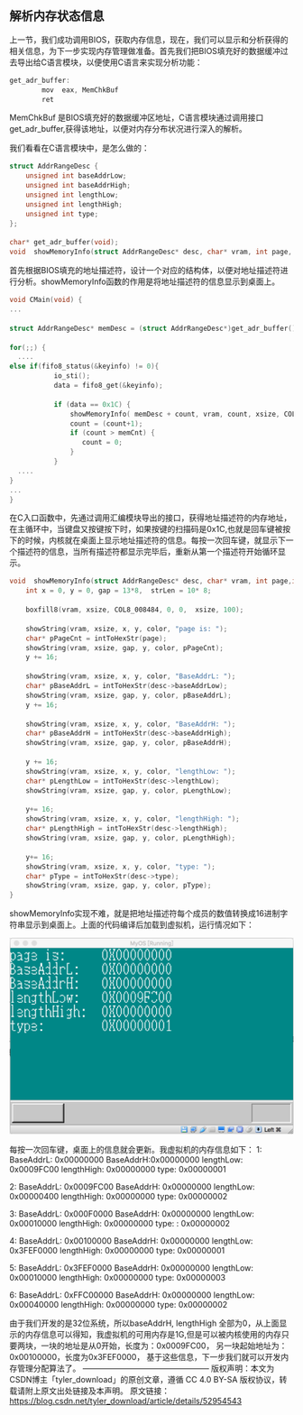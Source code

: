 ## 解析内存状态信息



上一节，我们成功调用BIOS，获取内存信息，现在，我们可以显示和分析获得的相关信息，为下一步实现内存管理做准备。首先我们把BIOS填充好的数据缓冲过去导出给C语言模块，以便使用C语言来实现分析功能：

```c
get_adr_buffer:
        mov  eax, MemChkBuf
        ret
```

MemChkBuf 是BIOS填充好的数据缓冲区地址，C语言模块通过调用接口get_adr_buffer,获得该地址，以便对内存分布状况进行深入的解析。

我们看看在C语言模块中，是怎么做的：

```c
struct AddrRangeDesc {
    unsigned int baseAddrLow;
    unsigned int baseAddrHigh;
    unsigned int lengthLow;
    unsigned int lengthHigh;
    unsigned int type;
};

char* get_adr_buffer(void);
void  showMemoryInfo(struct AddrRangeDesc* desc, char* vram, int page, int xsize,int color);

```

首先根据BIOS填充的地址描述符，设计一个对应的结构体，以便对地址描述符进行分析。showMemoryInfo函数的作用是将地址描述符的信息显示到桌面上。

```c
void CMain(void) {
...

struct AddrRangeDesc* memDesc = (struct AddrRangeDesc*)get_adr_buffer();

for(;;) {
  ....
else if(fifo8_status(&keyinfo) != 0){
           io_sti();
           data = fifo8_get(&keyinfo);

           if (data == 0x1C) {
               showMemoryInfo( memDesc + count, vram, count, xsize, COL8_FFFFFF);
               count = (count+1);
               if (count > memCnt) {
                  count = 0;
               }
           }
  ....
}
...
}
```

在C入口函数中，先通过调用汇编模块导出的接口，获得地址描述符的内存地址，在主循环中，当键盘又按键按下时，如果按键的扫描码是0x1C,也就是回车键被按下的时候，内核就在桌面上显示地址描述符的信息。每按一次回车键，就显示下一个描述符的信息，当所有描述符都显示完毕后，重新从第一个描述符开始循环显示。

```c
void  showMemoryInfo(struct AddrRangeDesc* desc, char* vram, int page,int xsize, int color) {
    int x = 0, y = 0, gap = 13*8,  strLen = 10* 8;

    boxfill8(vram, xsize, COL8_008484, 0, 0,  xsize, 100);

    showString(vram, xsize, x, y, color, "page is: ");
    char* pPageCnt = intToHexStr(page);
    showString(vram, xsize, gap, y, color, pPageCnt);
    y += 16;

    showString(vram, xsize, x, y, color, "BaseAddrL: ");
    char* pBaseAddrL = intToHexStr(desc->baseAddrLow);
    showString(vram, xsize, gap, y, color, pBaseAddrL);
    y += 16;

    showString(vram, xsize, x, y, color, "BaseAddrH: ");
    char* pBaseAddrH = intToHexStr(desc->baseAddrHigh);
    showString(vram, xsize, gap, y, color, pBaseAddrH);

    y += 16;
    showString(vram, xsize, x, y, color, "lengthLow: ");
    char* pLengthLow = intToHexStr(desc->lengthLow);
    showString(vram, xsize, gap, y, color, pLengthLow);

    y+= 16;
    showString(vram, xsize, x, y, color, "lengthHigh: ");
    char* pLengthHigh = intToHexStr(desc->lengthHigh);
    showString(vram, xsize, gap, y, color, pLengthHigh);

    y+= 16;
    showString(vram, xsize, x, y, color, "type: ");
    char* pType = intToHexStr(desc->type);
    showString(vram, xsize, gap, y, color, pType);
}
```

showMemoryInfo实现不难，就是把地址描述符每个成员的数值转换成16进制字符串显示到桌面上。上面的代码编译后加载到虚拟机，运行情况如下：

![](img/20161028105254535.png)

每按一次回车键，桌面上的信息就会更新。我虚拟机的内存信息如下：
1:
BaseAddrL: 0x00000000
BaseAddrH:0x00000000
lengthLow: 0x0009FC00
lengthHigh: 0x00000000
type: 0x00000001

2:
BaseAddrL: 0x0009FC00
BaseAddrH: 0x00000000
lengthLow: 0x00000400
lengthHigh: 0x00000000
type: 0x00000002

3:
BaseAddrL: 0x000F0000
BaseAddrH: 0x00000000
lengthLow: 0x00010000
lengthHigh: 0x00000000
type: : 0x00000002

4:
BaseAddrL: 0x00100000
BaseAddrH: 0x00000000
lengthLow: 0x3FEF0000
lengthHigh: 0x00000000
type: 0x00000001

5:
BaseAddrL: 0x3FEF0000
BaseAddrH: 0x00000000
lengthLow: 0x00010000
lengthHigh: 0x00000000
type: 0x00000003

6:
BaseAddrL: 0xFFC00000
BaseAddrH: 0x00000000
lengthLow: 0x00040000
lengthHigh: 0x00000000
type: 0x00000002

由于我们开发的是32位系统，所以baseAddrH, lengthHigh 全部为0，从上面显示的内存信息可以得知，我虚拟机的可用内存是1G,但是可以被内核使用的内存只要两块，一块的地址是从0开始，长度为：0x0009FC00， 另一块起始地址为：0x00100000，长度为0x3FEF0000， 基于这些信息，下一步我们就可以开发内存管理分配算法了。
————————————————
版权声明：本文为CSDN博主「tyler_download」的原创文章，遵循 CC 4.0 BY-SA 版权协议，转载请附上原文出处链接及本声明。
原文链接：https://blog.csdn.net/tyler_download/article/details/52954543